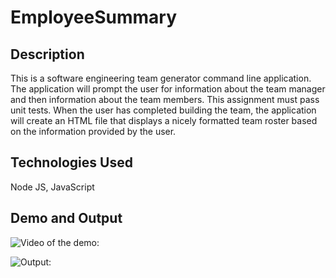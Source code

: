 # EmployeeSummary

## Description
This is a software engineering team generator command line application. The application will prompt the user for information about the team manager and then information about the team members. This assignment must pass unit tests. When the user has completed building the team, the application will create an HTML file that displays a nicely formatted team roster based on the information provided by the user.

## Technologies Used
Node JS, JavaScript

## Demo and Output

![Video of the demo:](https://drive.google.com/file/d/1Layis8FmdOFwSE2pJogNL4ktqGSHfYtU/view) 

![Output:]()
